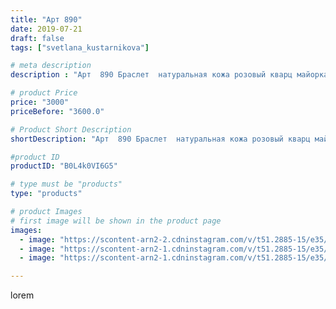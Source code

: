 ```yaml
---
title: "Арт 890"
date: 2019-07-21
draft: false
tags: ["svetlana_kustarnikova"]

# meta description
description : "Арт  890 Браслет  натуральная кожа розовый кварц майорка гранат"

# product Price
price: "3000"
priceBefore: "3600.0"

# Product Short Description
shortDescription: "Арт  890 Браслет  натуральная кожа розовый кварц майорка гранат"

#product ID
productID: "B0L4k0VI6G5"

# type must be "products"
type: "products"

# product Images
# first image will be shown in the product page
images:
  - image: "https://scontent-arn2-2.cdninstagram.com/v/t51.2885-15/e35/p1080x1080/66298261_352286702114672_2757001050065604983_n.jpg?tp=1&_nc_ht=scontent-arn2-2.cdninstagram.com&_nc_cat=108&_nc_ohc=9MUQW_vbFegAX9X5J-e&ccb=7-4&oh=c2e8c0cb40ba4ad0d414b241f338bdc4&oe=6081E517&ig_cache_key=MjA5MzAxNTI2Njg2ODA0NjAyNg%3D%3D.2-ccb7-4"
  - image: "https://scontent-arn2-1.cdninstagram.com/v/t51.2885-15/e35/p1080x1080/67000031_125138478739396_7480339593679951366_n.jpg?tp=1&_nc_ht=scontent-arn2-1.cdninstagram.com&_nc_cat=104&_nc_ohc=0f2KvpAtzBMAX_u8QB1&ccb=7-4&oh=25ca5863b896c7a10048a9dcf90cf6d9&oe=6081712C&ig_cache_key=MjA5MzAxNTI2Njg2Nzg5MTA5Mw%3D%3D.2-ccb7-4"
  - image: "https://scontent-arn2-1.cdninstagram.com/v/t51.2885-15/e35/p1080x1080/66119667_1124611461058480_9119972045283825643_n.jpg?tp=1&_nc_ht=scontent-arn2-1.cdninstagram.com&_nc_cat=104&_nc_ohc=HqBINlNosh4AX9CZBVZ&ccb=7-4&oh=4e1ec431ede5012f8875fd79e18e68e6&oe=6082ED0F&ig_cache_key=MjA5MzAxNTI2Njg1MTA2OTgyNQ%3D%3D.2-ccb7-4"

---
```

lorem
